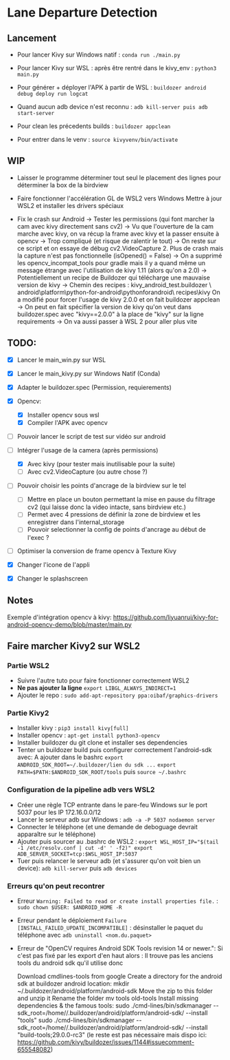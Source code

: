 # Lane Departure Detection

## Lancement
* Pour lancer Kivy sur Windows natif : `conda run ./main.py`
* Pour lancer Kivy sur WSL : après être rentré dans le kivy_env : `python3 main.py`
* Pour générer + déployer l'APK à partir de WSL : `buildozer android debug deploy run logcat`

* Quand aucun adb device n'est reconnu : `adb kill-server puis adb start-server`
* Pour clean les précedents builds : `buildozer appclean`
* Pour entrer dans le venv : `source kivyvenv/bin/activate`

## WIP
* Laisser le programme déterminer tout seul le placement des lignes pour déterminer
    la box de la birdview

* Faire fonctionner l'accélération GL de WSL2 vers Windows
    Mettre à jour WSL2 et installer les drivers spéciaux

* Fix le crash sur Android
    -> Tester les permissions (qui font marcher la cam avec kivy directement sans cv2)
    -> Vu que l'ouverture de la cam marche avec kivy, on va récup la frame avec kivy
    et la passer ensuite à opencv -> Trop compliqué (et risque de ralentir le tout)
    -> On reste sur ce script et on essaye de débug cv2.VideoCapture
    2. Plus de crash mais la capture n'est pas fonctionnelle (isOpened() = False)
    -> On a supprimé les opencv_incompat_tools pour gradle mais il y a quand même
    un message étrange avec l'utilisation de kivy 1.11 (alors qu'on a 2.0)
    -> Potentiellement un recipe de Buildozer qui télécharge une mauvaise
    version de kivy
    -> Chemin des recipes : kivy_android_test\.buildozer
    \ android\platform\python-for-android\pythonforandroid\ recipes\kivy
    On a modifié pour forcer l'usage de kivy 2.0.0 et on fait buildozer appclean
    -> On peut en fait spécifier la version de kivy qu'on veut dans buildozer.spec
    avec "kivy==2.0.0" à la place de "kivy" sur la ligne requirements
    -> On va aussi passer à WSL 2 pour aller plus vite

## TODO:
- [x] Lancer le main_win.py sur WSL
- [x] Lancer le main_kivy.py sur Windows Natif (Conda)
- [x] Adapter le buildozer.spec (Permission, requierements)
- [x] Opencv:
    - [x] Installer opencv sous wsl
    - [x] Compiler l'APK avec opencv

- [ ] Pouvoir lancer le script de test sur vidéo sur android
- [ ] Intégrer l'usage de la camera
    (après permissions)
    - [x] Avec kivy (pour tester mais inutilisable pour la suite)
    - [ ] Avec cv2.VideoCapture (ou autre chose ?)
- [ ] Pouvoir choisir les points d'ancrage de la birdview sur le tel
    - [ ] Mettre en place un bouton permettant la mise en pause du filtrage cv2
    (qui laisse donc la video intacte, sans birdview etc.)
    - [ ] Permet avec 4 pressions de définir la zone de birdview et les enregistrer
    dans l'internal_storage
    - [ ] Pouvoir selectionner la config de points d'ancrage au début de l'exec ?
- [ ] Optimiser la conversion de frame opencv à Texture Kivy

- [x] Changer l'icone de l'appli
- [x] Changer le splashscreen

## Notes
Exemple d'intégration opencv à kivy:
https://github.com/liyuanrui/kivy-for-android-opencv-demo/blob/master/main.py

## Faire marcher Kivy2 sur WSL2
### Partie WSL2
* Suivre l'autre tuto pour faire fonctionner correctement WSL2
* **Ne pas ajouter la ligne** `export LIBGL_ALWAYS_INDIRECT=1`
* Ajouter le repo : `sudo add-apt-repository ppa:oibaf/graphics-drivers`

### Partie Kivy2
* Installer kivy : `pip3 install kivy[full]`
* Installer opencv : `apt-get install python3-opencv`
* Installer buildozer du git clone et installer ses dependencies
* Tenter un buildozer build puis configurer correctement l'android-sdk avec:
A ajouter dans le bashrc
`export ANDROID_SDK_ROOT=~/.buildozer/lien du sdk ...`
`export PATH=$PATH:$ANDROID_SDK_ROOT/tools`
puis `source ~/.bashrc`

### Configuration de la pipeline adb vers WSL2
* Créer une règle TCP entrante dans le pare-feu Windows sur le port 5037 pour les IP 172.16.0.0/12
* Lancer le serveur adb sur Windows : `adb -a -P 5037 nodaemon server`
* Connecter le téléphone (et une demande de deboguage devrait apparaître sur le téléphone)
* Ajouter puis sourcer au .bashrc de WSL2 :
`export WSL_HOST_IP="$(tail -1 /etc/resolv.conf | cut -d' ' -f2)"
export ADB_SERVER_SOCKET=tcp:$WSL_HOST_IP:5037`
* Tuer puis relancer le serveur adb (et s'assurer qu'on voit bien un device): `adb kill-server` puis `adb devices`


### Erreurs qu'on peut recontrer
* Erreur `Warning: Failed to read or create install properties file.` : `sudo chown $USER: $ANDROID_HOME -R`
* Erreur pendant le déploiement `Failure [INSTALL_FAILED_UPDATE_INCOMPATIBLE]` : désinstaller le paquet du téléphone avec `adb uninstall <nom.du.paquet>`
* Erreur de "OpenCV requires Android SDK Tools revision 14 or newer.":
Si c'est pas fixé par les export d'en haut alors :
Il trouve pas les anciens tools du android sdk qu'il utilise donc

    Download cmdlines-tools from google
    Create a directory for the android sdk at buildozer android location:
    mkdir ~/.buildozer/android/platform/android-sdk
    Move the zip to this folder and unzip it
    Rename the folder
    mv tools old-tools
    Install missing dependencies & the famous tools:
    sudo ./cmd-lines/bin/sdkmanager --sdk_root=/home/<USERNAME>/.buildozer/android/platform/android-sdk/ --install "tools"
    sudo ./cmd-lines/bin/sdkmanager --sdk_root=/home/<USERNAME>/.buildozer/android/platform/android-sdk/ --install "build-tools;29.0.0-rc3"
(le reste est pas nécessaire mais dispo ici:
https://github.com/kivy/buildozer/issues/1144#issuecomment-655548082)
